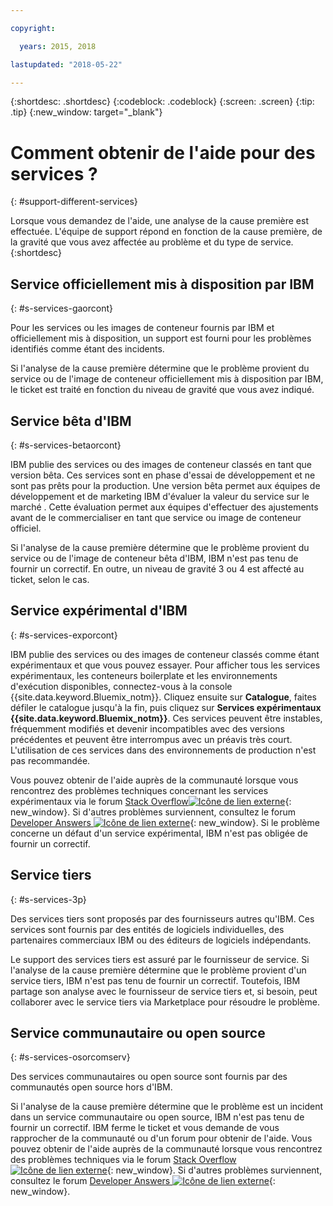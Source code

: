 ```yaml
---

copyright:

  years: 2015, 2018

lastupdated: "2018-05-22"

---
```


{:shortdesc: .shortdesc}
{:codeblock: .codeblock}
{:screen: .screen}
{:tip: .tip}
{:new_window: target="_blank"}


# Comment obtenir de l'aide pour des services ?
{: #support-different-services}

Lorsque vous demandez de l'aide, une analyse de la cause première est effectuée. L'équipe de support répond en fonction de la cause première, de la gravité que vous avez affectée au problème et du type de service.
{:shortdesc}

## Service officiellement mis à disposition par IBM
{: #s-services-gaorcont}

Pour les services ou les images de conteneur fournis par IBM et officiellement mis à disposition, un support est fourni pour les problèmes identifiés comme étant des incidents.

Si l'analyse de la cause première détermine que le problème provient du service ou de l'image de conteneur officiellement mis à disposition par IBM, le ticket est traité en fonction du niveau de gravité que vous avez indiqué.

## Service bêta d'IBM
{: #s-services-betaorcont}

IBM publie des services ou des images de conteneur classés en tant que version bêta. Ces services sont en phase d'essai de développement et ne sont pas prêts pour la production. Une version bêta permet aux équipes de développement et de marketing IBM d'évaluer la valeur du service sur le marché . Cette évaluation permet aux équipes d'effectuer des ajustements avant de le commercialiser en tant que service ou image de conteneur officiel.

Si l'analyse de la cause première détermine que le problème provient du service ou de l'image de conteneur bêta d'IBM, IBM n'est pas tenu de fournir un correctif. En outre, un niveau de gravité 3 ou 4 est affecté au ticket, selon le cas.

## Service expérimental d'IBM
{: #s-services-exporcont}

IBM publie des services ou des images de conteneur classés comme étant expérimentaux et que vous pouvez essayer. Pour afficher tous les services expérimentaux, les conteneurs boilerplate et les environnements d'exécution disponibles, connectez-vous à la console {{site.data.keyword.Bluemix_notm}}.  Cliquez ensuite sur **Catalogue**, faites défiler le catalogue jusqu'à la fin, puis cliquez sur **Services expérimentaux {{site.data.keyword.Bluemix_notm}}**. Ces services peuvent être instables, fréquemment modifiés et devenir incompatibles avec des versions précédentes et peuvent être interrompus avec un préavis très court. L'utilisation de ces services dans des
environnements de production n'est pas recommandée.

Vous pouvez obtenir de l'aide auprès de la communauté lorsque vous rencontrez des problèmes techniques concernant les services expérimentaux via le forum [Stack Overflow![Icône de lien externe](../icons/launch-glyph.svg "Icône de lien externe")](http://stackoverflow.com/questions/tagged/ibm-bluemix){: new_window}. Si d'autres problèmes surviennent, consultez le forum [Developer Answers ![Icône de lien externe](../icons/launch-glyph.svg "Icône de lien externe")](https://developer.ibm.com/answers/topics/ibm-cloud/){: new_window}. Si le problème concerne un défaut d'un service expérimental, IBM n'est pas obligée de fournir un correctif.

## Service tiers
{: #s-services-3p}

Des services tiers sont proposés par des fournisseurs autres qu'IBM. Ces services sont fournis par des entités de logiciels individuelles, des partenaires commerciaux IBM ou des éditeurs de logiciels indépendants.

Le support des services tiers est assuré par le fournisseur de service. Si l'analyse de la cause première détermine que le problème provient d'un service tiers, IBM n'est pas tenu de fournir un correctif. Toutefois, IBM partage son analyse avec le fournisseur de service tiers et, si besoin, peut collaborer avec le service tiers via Marketplace pour résoudre le problème.

## Service communautaire ou open source
{: #s-services-osorcomserv}

Des services communautaires ou open source sont fournis par des communautés open source hors d'IBM.

Si l'analyse de la cause première détermine que le problème est un incident dans un service communautaire ou open source, IBM n'est pas tenu de fournir un correctif. IBM ferme le ticket et vous demande de vous rapprocher de la communauté ou d'un forum pour obtenir de l'aide. Vous pouvez obtenir de l'aide auprès de la communauté lorsque vous rencontrez des problèmes techniques via le forum [Stack Overflow![Icône de lien externe](../icons/launch-glyph.svg "Icône de lien externe")](http://stackoverflow.com/questions/tagged/ibm-bluemix){: new_window}. Si d'autres problèmes surviennent, consultez le forum [Developer Answers ![Icône de lien externe](../icons/launch-glyph.svg "Icône de lien externe")](https://developer.ibm.com/answers/topics/ibm-cloud/){: new_window}.
